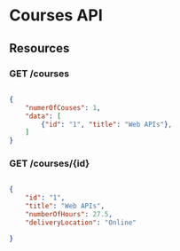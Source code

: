 # Courses API

## Resources


### GET /courses

```json

{
    "numerOfCouses": 1,
    "data": [
        {"id": "1", "title": "Web APIs"},
    ]
}
```
### GET /courses/{id}

```json

{
    "id": "1",
    "title": "Web APIs",
    "numberOfHours": 27.5,
    "deliveryLocation": "Online"

}